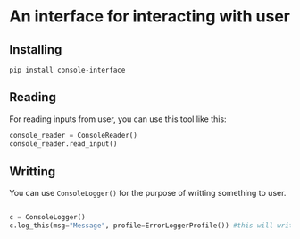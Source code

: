# An interface for interacting with user

## Installing

```
pip install console-interface
```

## Reading

For reading inputs from user, you can use this tool like this:

```python
console_reader = ConsoleReader()
console_reader.read_input()
```
## Writting

You can use ```ConsoleLogger()``` for the purpose of writting something to user. 

```python

c = ConsoleLogger()
c.log_this(msg="Message", profile=ErrorLoggerProfile()) #this will write in console with the red color. 
```
